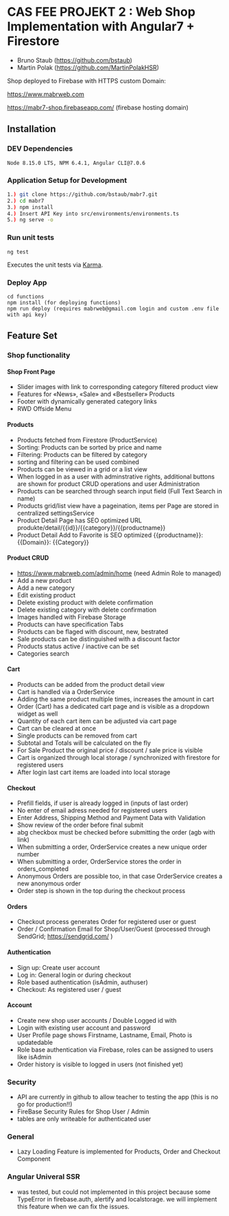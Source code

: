 # CAS FEE PROJEKT 2 : Web Shop Implementation with Angular7 + Firestore

- Bruno Staub (https://github.com/bstaub)
- Martin Polak (https://github.com/MartinPolakHSR)


Shop deployed to Firebase with HTTPS custom Domain:

https://www.mabrweb.com

https://mabr7-shop.firebaseapp.com/  (firebase hosting domain)


## Installation

### DEV Dependencies

`Node 8.15.0 LTS, NPM 6.4.1, Angular CLI@7.0.6`

### Application Setup for Development

```bash
1.) git clone https://github.com/bstaub/mabr7.git
2.) cd mabr7
3.) npm install
4.) Insert API Key into src/environments/environments.ts
5.) ng serve -o
```

### Run unit tests

`ng test`

Executes the unit tests via [Karma](https://karma-runner.github.io).


### Deploy App

```
cd functions
npm install (for deploying functions)
npm run deploy (requires mabrweb@gmail.com login and custom .env file with api key)
```

## Feature Set

### Shop functionality

#### Shop Front Page

- Slider images with link to corresponding category filtered product view
- Features for «News», «Sale» and «Bestseller» Products
- Footer with dynamically generated category links
- RWD Offside Menu 


#### Products

- Products fetched from Firestore (ProductService)
- Sorting: Products can be sorted by price and name
- Filtering: Products can be filtered by category
- sorting and filtering can be used combined
- Products can be viewed in a grid or a list view
- When logged in as a user with adminstrative rights, additional buttons are shown for product CRUD operations and user Administration
- Products can be searched through search input field (Full Text Search in name)
- Products grid/list view have a pageination, items per Page are stored in centralized settingsService
- Product Detail Page has SEO optimized URL produkte/detail/{{id}}/{{category}}/{{productname}}
- Product Detail Add to Favorite is SEO optimized {{productname}}: {{Domain}}: {{Category}}


#### Product CRUD

- https://www.mabrweb.com/admin/home (need Admin Role to managed)
- Add a new product
- Add a new category
- Edit existing product
- Delete existing product with delete confirmation
- Delete existing category with delete confirmation
- Images handled with Firebase Storage
- Products can have specification Tabs
- Products can be flaged with discount, new, bestrated 
- Sale products can be distinguished with a discount factor
- Products status active / inactive can be set
- Categories search 



#### Cart

- Products can be added from the product detail view
- Cart is handled via a OrderService
- Adding the same product multiple times, increases the amount in cart
- Order (Cart) has a dedicated cart page and is visible as a dropdown widget as well
- Quantity of each cart item can be adjusted via cart page
- Cart can be cleared at once
- Single products can be removed from cart
- Subtotal and Totals will be calculated on the fly
- For Sale Product the original price / discount / sale price is visible
- Cart is organized through local storage / synchronized with firestore for registered users
- After login last cart items are loaded into local storage


#### Checkout

- Prefill fields, if user is already logged in (inputs of last order)
- No enter of email adress needed for registered users
- Enter Address, Shipping Method and Payment Data with Validation
- Show review of the order before final submit
- abg checkbox must be checked before submitting the order (agb with link)
- When submitting a order, OrderService creates a new unique order number
- When submitting a order, OrderService stores the order in orders_completed
- Anonymous Orders are possible too, in that case OrderService creates a new anonymous order
- Order step is shown in the top during the checkout process


#### Orders

- Checkout process generates Order for registered user or guest
- Order / Confirmation Email for Shop/User/Guest (processed through SendGrid; https://sendgrid.com/ )



#### Authentication

- Sign up: Create user account
- Log in: General login or during checkout
- Role based authentication (isAdmin, authuser)
- Checkout: As registered user / guest


#### Account

- Create new shop user accounts / Double Logged id with 
- Login with existing user account and password 
- User Profile page shows Firstname, Lastname, Email, Photo is updatedable
- Role base authentication via Firebase, roles can be assigned to users like isAdmin
- Order history is visible to logged in users (not finished yet)


### Security

- API are currently in github to allow teacher to testing the app (this is no go for production!!)
- FireBase Security Rules for Shop User / Admin
- tables are only writeable for authenticated user

### General

- Lazy Loading Feature is implemented for Products, Order and Checkout Component

### Angular Univeral SSR

- was tested, but could not implemented in this project because some TypeError in firebase.auth, alertify and localstorage. we will implement this feature when we can fix the issues.
